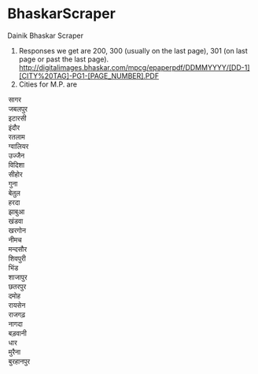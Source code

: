 BhaskarScraper
==============

Dainik Bhaskar Scraper
1. Responses we get are 200, 300 (usually on the last page),
	 	301 (on last page	or past the last page).
		http://digitalimages.bhaskar.com/mpcg/epaperpdf/DDMMYYYY/[DD-1][CITY%20TAG]-PG1-[PAGE_NUMBER].PDF
2. Cities for M.P. are
<option value="http://epaper.bhaskar.com/sagar/167/12062013/mpcg/1/">सागर</option>	
<option value="http://epaper.bhaskar.com/jabalpur/180/12062013/mpcg/1/">जबलपुर</option>	
<option value="http://epaper.bhaskar.com/itarsi/126/12062013/mpcg/1/">इटारसी</option>	
<option value="http://epaper.bhaskar.com/indore/129/12062013/mpcg/1/">इंदौर</option>	
<option value="http://epaper.bhaskar.com/ratlam/132/12062013/mpcg/1/">रतलाम</option>	
<option value="http://epaper.bhaskar.com/gwalior/135/12062013/mpcg/1/">ग्वालियर</option>	
<option value="http://epaper.bhaskar.com/ujjain/164/12062013/mpcg/1/">उज्जैन</option>	
<option value="http://epaper.bhaskar.com/vidisha/121/12062013/mpcg/1/">विदिशा</option>	
<option value="http://epaper.bhaskar.com/sehore/122/12062013/mpcg/1/">सीहोर</option>	
<option value="http://epaper.bhaskar.com/guna/123/12062013/mpcg/1/">गुना</option>	
<option value="http://epaper.bhaskar.com/betul/127/12062013/mpcg/1/">बेतुल</option>	
<option value="http://epaper.bhaskar.com/harda/128/12062013/mpcg/1/">हरदा</option>	
<option value="http://epaper.bhaskar.com/jhabua/130/12062013/mpcg/1/">झाबुआ</option>	
<option value="http://epaper.bhaskar.com/khandwa/162/12062013/mpcg/1/">खंडवा</option>	
<option value="http://epaper.bhaskar.com/Khargone/163/12062013/mpcg/1/">खरगोन</option>	
<option value="http://epaper.bhaskar.com/neemuch/133/12062013/mpcg/1/">नीमच</option>	
<option value="http://epaper.bhaskar.com/mandsour/134/12062013/mpcg/1/">मन्दसौर</option>	
<option value="http://epaper.bhaskar.com/shivpuri/137/12062013/mpcg/1/">शिवपुरी</option>	
<option value="http://epaper.bhaskar.com/bhind/171/12062013/mpcg/1/">भिंड</option>	
<option value="http://epaper.bhaskar.com/shajapur/165/12062013/mpcg/1/">शाजापुर</option>	
<option value="http://epaper.bhaskar.com/chattarpur/168/12062013/mpcg/1/">छतरपुर</option>	
<option value="http://epaper.bhaskar.com/damoh/169/12062013/mpcg/1/">दमोह</option>	
<option value="http://epaper.bhaskar.com/raisan/269/12062013/mpcg/1/">रायसेन</option>	
<option value="http://epaper.bhaskar.com/rajgarh/270/12062013/mpcg/1/">राजगढ़</option>	
<option value="http://epaper.bhaskar.com/nagda/166/12062013/mpcg/1/">नागदा</option>	
<option value="http://epaper.bhaskar.com/badwani/275/12062013/mpcg/1/">बड़वानी</option>	
<option value="http://epaper.bhaskar.com/dhar/276/12062013/mpcg/1/">धार</option>	
<option value="http://epaper.bhaskar.com/morena/277/12062013/mpcg/1/">मुरैना</option>	
<option value="http://epaper.bhaskar.com/burhanpur/291/12062013/mpcg/1/">बुरहानपुर</option>	

